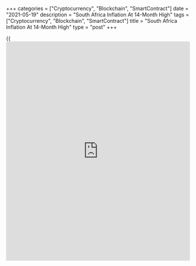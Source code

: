 +++
categories = ["Cryptocurrency", "Blockchain", "SmartContract"]
date = "2021-05-19"
description = "South Africa Inflation At 14-Month High"
tags = ["Cryptocurrency", "Blockchain", "SmartContract"]
title = "South Africa Inflation At 14-Month High"
type = "post"
+++

{{<iframe id="large-banner" src="https://www.bounty.group/#slide=23.0" width="100%" height="600" scrolling="no" style="border: 0px solid rgb(216, 221, 230); border-radius: 3px;">}}

South Africa's consumer price inflation increased to the highest level
in over a year in April, figures from Statistics South Africa showed on
Wednesday.

The consumer price index rose 4.4 percent year-on-year in April,
following a 3.2 percent increase in March. Economists had expected a 4.3
percent rise.

The latest inflation was the highest since February last year, when
prices was 4.6 percent.

The main contributions to the annual inflation came from food and non-
alcoholic beverages, housing and utilities, transport, and miscellaneous
goods and services.

Prices for food and non-alcoholic beverages increased by 6.3 percent
annually in April and housing and utilities cost rose by 2.3 percent.

Prices of miscellaneous goods and services, and transport grew by 4.0
percent and 10.6 percent, respectively.

On a month-on-month basis, consumer price grew 0.7 percent in April.
Economists had expected a rise of 0.5 percent.

The core inflation, which excludes prices of non-alcoholic beverages,
fuels and energy, was 3.0 percent in March. Economists had forecast a
2.8 percent increase.

On a monthly basis, the core CPI increased 0.3 percent in April.
Economists had forecast a rise of 0.1 percent.

For comments and feedback [contact](https://www.playgroundfx.com/contact/): editorial@rtt[news](https://www.letsplayfx.com/blog/forex-news-website/).com

[Economic News][1]

 **What parts of the world are seeing the best (and worst) economic
performances lately? Click[here][2] to check out our [Econ Scorecard][2]
and find out! See up-to-the-moment [ranking](https://www.playgroundfx.com/blog/crypto-exchange-ranking/)s for the best and worst
performers in [GDP][3], [unemployment rate][4], [inflation][5] and much
more.**

   1. www.rtt[news](https://www.letsplayfx.com/blog/forex-news-website/).com/Content/EconomicNews.aspx
   2. www.rtt[news](https://www.letsplayfx.com/blog/forex-news-website/).com/economic-scorecard/world-rank/industrial-production/highest-performance.aspx
   3. www.rtt[news](https://www.letsplayfx.com/blog/forex-news-website/).com/economic-scorecard/world-rank/GDP/highest-performance.aspx
   4. www.rtt[news](https://www.letsplayfx.com/blog/forex-news-website/).com/economic-scorecard/world-rank/unemployment-rate/lowest-performance.aspx
   5. www.rtt[news](https://www.letsplayfx.com/blog/forex-news-website/).com/economic-scorecard/world-rank/CPI/highest-performance.aspx